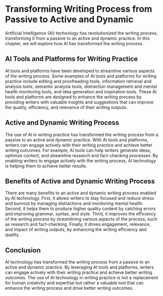 Transforming Writing Process from Passive to Active and Dynamic
===============================================================================================================

Artificial Intelligence (AI) technology has revolutionized the writing process, transforming it from a passive to an active and dynamic practice. In this chapter, we will explore how AI has transformed the writing process.

AI Tools and Platforms for Writing Practice
-------------------------------------------

AI tools and platforms have been developed to streamline various aspects of the writing process. Some examples of AI tools and platforms for writing practice include editing and proofreading tools, information retrieval and analysis tools, semantic analysis tools, distraction management and mental health monitoring tools, and idea generation and inspiration tools. These AI tools and platforms are designed to enhance the writing process by providing writers with valuable insights and suggestions that can improve the quality, efficiency, and relevance of their writing outputs.

Active and Dynamic Writing Process
----------------------------------

The use of AI in writing practice has transformed the writing process from a passive to an active and dynamic practice. With AI tools and platforms, writers can engage actively with their writing practice and achieve better writing outcomes. For example, AI tools can help writers generate ideas, optimize content, and streamline research and fact-checking processes. By enabling writers to engage actively with the writing process, AI technology is helping them to achieve better results.

Benefits of Active and Dynamic Writing Process
----------------------------------------------

There are many benefits to an active and dynamic writing process enabled by AI technology. First, it allows writers to stay focused and reduce stress and burnout by managing distractions and monitoring mental health. Second, it helps them to produce higher quality content by catching errors and improving grammar, syntax, and style. Third, it improves the efficiency of the writing process by streamlining various aspects of the process, such as research and fact-checking. Finally, it drives engagement, relevance, and impact of writing outputs, by enhancing the writing efficiency and quality.

Conclusion
----------

AI technology has transformed the writing process from a passive to an active and dynamic practice. By leveraging AI tools and platforms, writers can engage actively with their writing practice and achieve better writing outcomes. The use of AI technology in writing practice is not a replacement for human creativity and expertise but rather a valuable tool that can enhance the writing process and drive better writing outcomes.
